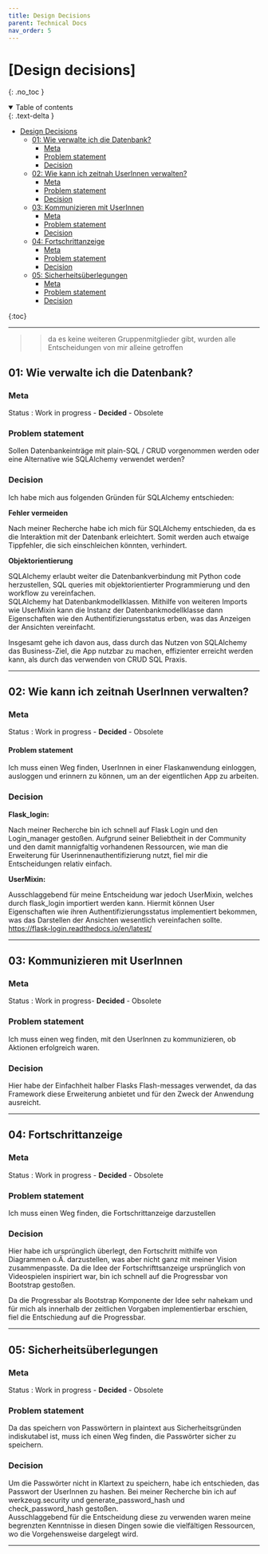 ```yaml
---
title: Design Decisions
parent: Technical Docs
nav_order: 5
---
```




# [Design decisions]
{: .no_toc }

<details open markdown="block">
  <summary>
    Table of contents
  </summary>
  {: .text-delta }
  
- [Design Decisions](#design-decisions)
  - [01: Wie verwalte ich die Datenbank?](#01-wie-verwalte-ich-die-datenbank)
    - [Meta](#meta)
    - [Problem statement](#problem-statement)
    - [Decision](#decision)    
  - [02: Wie kann ich zeitnah UserInnen verwalten?](#02-wie-kann-ich-zeitnah-userinnen-verwalten)
    - [Meta](#meta-1)
    - [Problem statement](#problem-statement-1)
    - [Decision](#decision-1)
  - [03: Kommunizieren mit UserInnen](#03-kommunizieren-mit-userinnen)
    - [Meta](#meta-2)
    - [Problem statement](#problem-statement-2)
    - [Decision](#decision-2)
  - [04: Fortschrittanzeige](#04-fortschrittanzeige)
    - [Meta](#meta-3)
    - [Problem statement](#problem-statement-3)
    - [Decision](#decision-3)
  - [05: Sicherheitsüberlegungen](#05-sicherheitsüberlegungen)
    - [Meta](#meta-4)
    - [Problem statement](#problem-statement-4)
    - [Decision](#decision-4)

{:toc}
</details>

---
>> da es keine weiteren Gruppenmitglieder gibt, wurden alle Entscheidungen von mir alleine getroffen

## 01: Wie verwalte ich die Datenbank?

### Meta

Status
: Work in progress - **Decided** - Obsolete


### Problem statement

Sollen Datenbankeinträge mit plain-SQL / CRUD vorgenommen werden oder eine Alternative wie SQLAlchemy verwendet werden?

### Decision

Ich habe mich aus folgenden Gründen für SQLAlchemy entschieden:  

**Fehler vermeiden**  

Nach meiner Recherche habe ich mich für SQLAlchemy entschieden, da es die Interaktion mit der Datenbank erleichtert. Somit werden auch etwaige Tippfehler, die sich einschleichen könnten, verhindert.   

**Objektorientierung** 

SQLAlchemy erlaubt weiter die Datenbankverbindung mit Python code herzustellen, SQL queries mit objektorientierter Programmierung und den workflow zu vereinfachen.    
SQLAlchemy hat Datenbankmodellklassen. Mithilfe von weiteren Imports wie UserMixin kann die Instanz der Datenbankmodellklasse dann   Eigenschaften wie den Authentifizierungsstatus erben, was das Anzeigen der Ansichten vereinfacht. 

Insgesamt gehe ich davon aus, dass durch das Nutzen von SQLAlchemy das Business-Ziel, die App nutzbar zu machen, effizienter erreicht werden kann,   als durch das verwenden von CRUD SQL Praxis.

---
## 02: Wie kann ich zeitnah UserInnen verwalten?

### Meta

Status
: Work in progress - **Decided** - Obsolete


#### Problem statement

Ich muss einen Weg finden, UserInnen in einer Flaskanwendung einloggen, ausloggen und erinnern zu können, um an der eigentlichen App zu arbeiten.

### Decision

**Flask_login:**  

Nach meiner Recherche bin ich schnell auf Flask Login und den Login_manager gestoßen.
Aufgrund seiner Beliebtheit in der Community und den damit mannigfaltig vorhandenen Ressourcen, wie man die Erweiterung für Userinnenauthentifizierung nutzt, fiel mir die Entscheidungen relativ einfach. 

**UserMixin:**

Ausschlaggebend für meine Entscheidung war jedoch UserMixin, welches durch flask_login importiert werden kann. Hiermit können User Eigenschaften wie ihren Authentifizierungsstatus implementiert bekommen, was das Darstellen der Ansichten wesentlich vereinfachen sollte. 
https://flask-login.readthedocs.io/en/latest/

---

## 03: Kommunizieren mit UserInnen

### Meta

Status
: Work in progress- **Decided** - Obsolete


### Problem statement

Ich muss einen weg finden, mit den UserInnen zu kommunizieren, ob Aktionen erfolgreich waren.

### Decision
Hier habe der Einfachheit halber Flasks Flash-messages verwendet, da das Framework diese Erweiterung anbietet und für den Zweck der Anwendung ausreicht.

---

## 04: Fortschrittanzeige

### Meta

Status
: Work in progress - **Decided** - Obsolete


### Problem statement

Ich muss einen Weg finden, die Fortschrittanzeige darzustellen

### Decision

Hier habe ich ursprünglich überlegt, den Fortschritt mithilfe von Diagrammen o.Ä. darzustellen, was aber nicht ganz mit meiner Vision zusammenpasste.
Da die Idee der Fortschrifttsanzeige ursprünglich von Videospielen inspiriert war, bin ich schnell auf die Progressbar von Bootstrap gestoßen.

Da die Progressbar als Bootstrap Komponente der Idee sehr nahekam und für mich als innerhalb der zeitlichen Vorgaben implementierbar erschien, fiel die Entschiedung auf die Progressbar.


---
## 05: Sicherheitsüberlegungen

### Meta

Status
: Work in progress - **Decided** - Obsolete


### Problem statement

Da das speichern von Passwörtern in plaintext aus Sicherheitsgründen indiskutabel ist, muss ich einen Weg finden, die Passwörter sicher zu speichern.

### Decision

Um die Passwörter nicht in Klartext zu speichern, habe ich entschieden, das Passwort der UserInnen zu hashen. Bei meiner Recherche bin ich auf werkzeug.security und generate_password_hash und check_password_hash gestoßen.  
Ausschlaggebend für die Entscheidung diese zu verwenden waren meine begrenzten Kenntnisse in diesen Dingen sowie die vielfältigen Ressourcen, wo die Vorgehensweise dargelegt wird.

---
